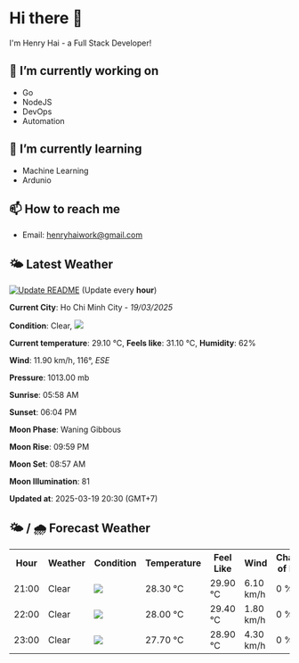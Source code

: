 # Hi there 👋

I'm Henry Hai - a Full Stack Developer!

## 🔭 I’m currently working on

- Go
- NodeJS
- DevOps
- Automation

## 🌱 I’m currently learning

- Machine Learning
- Ardunio

## 📫 How to reach me

- Email: <henryhaiwork@gmail.com>

## 🌤️ Latest Weather
[![Update README](https://github.com/henry0hai/henry0hai/actions/workflows/udpateReadme.yml/badge.svg)](https://github.com/henry0hai/henry0hai/actions/workflows/udpateReadme.yml)
(Update every **hour**)
<!-- CURRENT_WEATHER:START -->
**Current City**: Ho Chi Minh City - *19/03/2025*

**Condition**: Clear, <img src="https://cdn.weatherapi.com/weather/64x64/night/113.png"/>

**Current temperature**: 29.10 °C, **Feels like**: 31.10 °C, **Humidity**: 62%

**Wind**: 11.90 km/h, 116°, *ESE*

**Pressure**: 1013.00 mb

**Sunrise**: 05:58 AM

**Sunset**: 06:04 PM

**Moon Phase**: Waning Gibbous

**Moon Rise**: 09:59 PM

**Moon Set**: 08:57 AM

**Moon Illumination**: 81

**Updated at**: 2025-03-19 20:30 (GMT+7)<!-- CURRENT_WEATHER:END -->

## 🌤️ / 🌧️ Forecast Weather
<!-- FORECAST_WEATHER:START -->
<table>
		<tr>
			<th>Hour</th>
			<th>Weather</th>
			<th>Condition</th>
			<th>Temperature</th>
			<th>Feel Like</th>
			<th>Wind</th>
			<th>Chance of Rain</th>
		</tr>
				<tr>
					<td>21:00</td>
					<td>Clear </td>
					<td><img src='https://cdn.weatherapi.com/weather/64x64/night/113.png'/></td>
					<td>28.30 °C</td>
					<td>29.90 °C</td>
					<td>6.10 km/h</td>
					<td>0 %</td>
				</tr>
				<tr>
					<td>22:00</td>
					<td>Clear </td>
					<td><img src='https://cdn.weatherapi.com/weather/64x64/night/113.png'/></td>
					<td>28.00 °C</td>
					<td>29.40 °C</td>
					<td>1.80 km/h</td>
					<td>0 %</td>
				</tr>
				<tr>
					<td>23:00</td>
					<td>Clear </td>
					<td><img src='https://cdn.weatherapi.com/weather/64x64/night/113.png'/></td>
					<td>27.70 °C</td>
					<td>28.90 °C</td>
					<td>4.30 km/h</td>
					<td>0 %</td>
				</tr>
</table>
<!-- FORECAST_WEATHER:END -->
